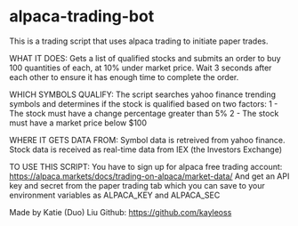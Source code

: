 # alpaca-trading-bot
This is a trading script that uses alpaca trading to initiate paper trades.

WHAT IT DOES: 
    Gets a list of qualified stocks and submits an order to buy 100 quantities of each, at 10% under market price. 
    Wait 3 seconds after each other to ensure it has enough time to complete the order.

WHICH SYMBOLS QUALIFY:
    The script searches yahoo finance trending symbols and determines if the stock is qualified based on two factors:
    1 - The stock must have a change percentage greater than 5%
    2 - The stock must have a market price below $100

WHERE IT GETS DATA FROM:
    Symbol data is retreived from yahoo finance.
    Stock data is received as real-time data from IEX (the Investors Exchange)
    
TO USE THIS SCRIPT:
    You have to sign up for alpaca free trading account: https://alpaca.markets/docs/trading-on-alpaca/market-data/
    And get an API key and secret from the paper trading tab which you can save to your environment variables as ALPACA_KEY and ALPACA_SEC

Made by Katie (Duo) Liu
Github: https://github.com/kayleoss

